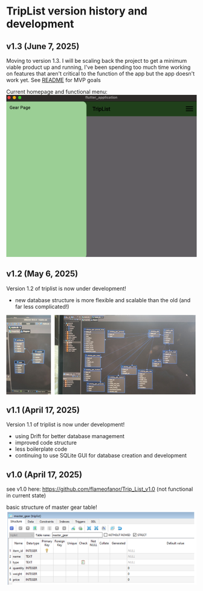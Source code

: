 # TripList version history and development

## v1.3 (June 7, 2025)
Moving to version 1.3. I will be scaling back the project to get a minimum viable product up and running, I've been spending too much time working on features that aren't critical to the function of the app but the app doesn't work yet.
See [README](./README.md) for MVP goals

Current homepage and functional menu:
![homepage](docs/development/images/v1_3/homepage.png)

## v1.2 (May 6, 2025)
Version 1.2 of triplist is now under development!
- new database structure is more flexible and scalable than the old (and far less complicated!)

<div style="display: flex; gap: 10px;">
  <img src="docs/development/images/v1_2/database_structure.jpg" width="23.4%" alt="New structure">
  <img src="docs/development/images/v1_1/database_structure.jpg" width="74%" alt="Old structure">
  
</div>


## v1.1 (April 17, 2025)
Version 1.1 of triplist is now under development!
- using Drift for better database management
- improved code structure
- less boilerplate code
- continuing to use SQLite GUI for database creation and development

## v1.0 (April 17, 2025)
see v1.0 here: https://github.com/flameofanor/Trip_List_v1.0
(not functional in current state)

basic structure of master gear table!
![database structure](docs/development/images/v1_0/master_gear_database_screenshot.png)



